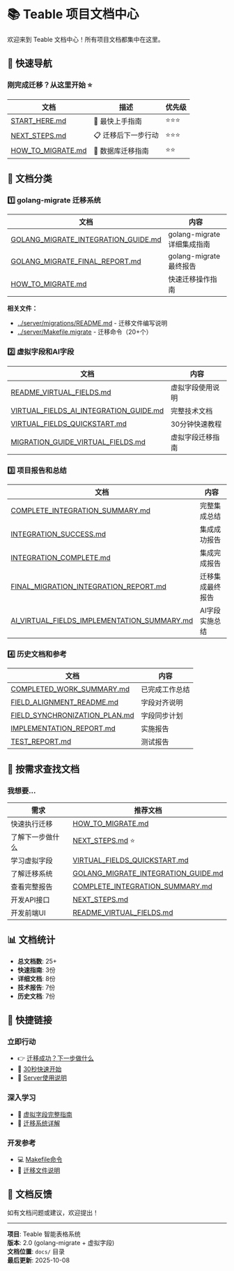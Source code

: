 # 📚 Teable 项目文档中心

欢迎来到 Teable 文档中心！所有项目文档都集中在这里。

## 🚀 快速导航

### 刚完成迁移？从这里开始 ⭐

| 文档 | 描述 | 优先级 |
|------|------|--------|
| [START_HERE.md](./START_HERE.md) | 🎯 最快上手指南 | ⭐⭐⭐ |
| [NEXT_STEPS.md](./NEXT_STEPS.md) | 📋 迁移后下一步行动 | ⭐⭐⭐ |
| [HOW_TO_MIGRATE.md](./HOW_TO_MIGRATE.md) | 🔄 数据库迁移指南 | ⭐⭐ |

## 📁 文档分类

### 1️⃣ golang-migrate 迁移系统

| 文档 | 内容 |
|------|------|
| [GOLANG_MIGRATE_INTEGRATION_GUIDE.md](./GOLANG_MIGRATE_INTEGRATION_GUIDE.md) | golang-migrate 详细集成指南 |
| [GOLANG_MIGRATE_FINAL_REPORT.md](./GOLANG_MIGRATE_FINAL_REPORT.md) | golang-migrate 最终报告 |
| [HOW_TO_MIGRATE.md](./HOW_TO_MIGRATE.md) | 快速迁移操作指南 |

**相关文件：**
- [../server/migrations/README.md](../server/migrations/README.md) - 迁移文件编写说明
- [../server/Makefile.migrate](../server/Makefile.migrate) - 迁移命令（20+个）

### 2️⃣ 虚拟字段和AI字段

| 文档 | 内容 |
|------|------|
| [README_VIRTUAL_FIELDS.md](./README_VIRTUAL_FIELDS.md) | 虚拟字段使用说明 |
| [VIRTUAL_FIELDS_AI_INTEGRATION_GUIDE.md](./VIRTUAL_FIELDS_AI_INTEGRATION_GUIDE.md) | 完整技术文档 |
| [VIRTUAL_FIELDS_QUICKSTART.md](./VIRTUAL_FIELDS_QUICKSTART.md) | 30分钟快速教程 |
| [MIGRATION_GUIDE_VIRTUAL_FIELDS.md](./MIGRATION_GUIDE_VIRTUAL_FIELDS.md) | 虚拟字段迁移指南 |

### 3️⃣ 项目报告和总结

| 文档 | 内容 |
|------|------|
| [COMPLETE_INTEGRATION_SUMMARY.md](./COMPLETE_INTEGRATION_SUMMARY.md) | 完整集成总结 |
| [INTEGRATION_SUCCESS.md](./INTEGRATION_SUCCESS.md) | 集成成功报告 |
| [INTEGRATION_COMPLETE.md](./INTEGRATION_COMPLETE.md) | 集成完成报告 |
| [FINAL_MIGRATION_INTEGRATION_REPORT.md](./FINAL_MIGRATION_INTEGRATION_REPORT.md) | 迁移集成最终报告 |
| [AI_VIRTUAL_FIELDS_IMPLEMENTATION_SUMMARY.md](./AI_VIRTUAL_FIELDS_IMPLEMENTATION_SUMMARY.md) | AI字段实施总结 |

### 4️⃣ 历史文档和参考

| 文档 | 内容 |
|------|------|
| [COMPLETED_WORK_SUMMARY.md](./COMPLETED_WORK_SUMMARY.md) | 已完成工作总结 |
| [FIELD_ALIGNMENT_README.md](./FIELD_ALIGNMENT_README.md) | 字段对齐说明 |
| [FIELD_SYNCHRONIZATION_PLAN.md](./FIELD_SYNCHRONIZATION_PLAN.md) | 字段同步计划 |
| [IMPLEMENTATION_REPORT.md](./IMPLEMENTATION_REPORT.md) | 实施报告 |
| [TEST_REPORT.md](./TEST_REPORT.md) | 测试报告 |

## 🎯 按需求查找文档

### 我想要...

| 需求 | 推荐文档 |
|------|---------|
| 快速执行迁移 | [HOW_TO_MIGRATE.md](./HOW_TO_MIGRATE.md) |
| 了解下一步做什么 | [NEXT_STEPS.md](./NEXT_STEPS.md) ⭐ |
| 学习虚拟字段 | [VIRTUAL_FIELDS_QUICKSTART.md](./VIRTUAL_FIELDS_QUICKSTART.md) |
| 了解迁移系统 | [GOLANG_MIGRATE_INTEGRATION_GUIDE.md](./GOLANG_MIGRATE_INTEGRATION_GUIDE.md) |
| 查看完整报告 | [COMPLETE_INTEGRATION_SUMMARY.md](./COMPLETE_INTEGRATION_SUMMARY.md) |
| 开发API接口 | [NEXT_STEPS.md](./NEXT_STEPS.md) |
| 开发前端UI | [README_VIRTUAL_FIELDS.md](./README_VIRTUAL_FIELDS.md) |

## 📊 文档统计

- **总文档数**: 25+
- **快速指南**: 3份
- **详细文档**: 8份
- **技术报告**: 7份
- **历史文档**: 7份

## 🔗 快捷链接

### 立即行动
- 👉 [迁移成功？下一步做什么](./docs/NEXT_STEPS.md)
- 🚀 [30秒快速开始](./docs/START_HERE.md)
- 📖 [Server使用说明](./server/README.md)

### 深入学习
- 📘 [虚拟字段完整指南](./docs/VIRTUAL_FIELDS_AI_INTEGRATION_GUIDE.md)
- 🔧 [迁移系统详解](./docs/GOLANG_MIGRATE_INTEGRATION_GUIDE.md)

### 开发参考
- 💻 [Makefile命令](./server/Makefile.migrate)
- 📝 [迁移文件说明](./server/migrations/README.md)

## 💬 文档反馈

如有文档问题或建议，欢迎提出！

---

**项目**: Teable 智能表格系统  
**版本**: 2.0 (golang-migrate + 虚拟字段)  
**文档位置**: `docs/` 目录  
**最后更新**: 2025-10-08

